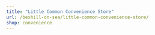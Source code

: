 ```yaml
---
title: "Little Common Convenience Store"
url: /bexhill-on-sea/little-common-convenience-store/
shop: convenience
---
```

